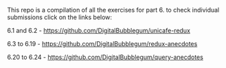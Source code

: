This repo is a compilation of all the exercises for part 6. to check individual submissions click on the links below: 

6.1 and 6.2 - https://github.com/DigitalBubblegum/unicafe-redux

6.3 to 6.19 - https://github.com/DigitalBubblegum/redux-anecdotes

6.20 to 6.24 - https://github.com/DigitalBubblegum/query-anecdotes
